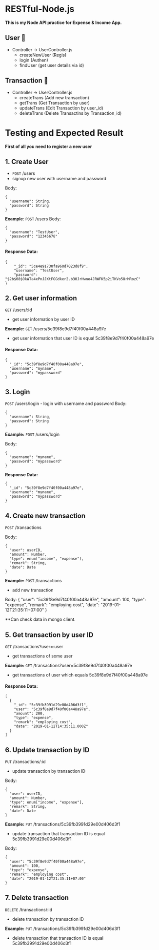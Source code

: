 # RESTful-Node.js
**This is my Node API practice for Expense & Income App.**
## User :busts_in_silhouette:
- Controller -> UserController.js
    - createNewUser (Regis)
    - login (Authen)
    - findUser (get user details via id)

## Transaction :page_facing_up:
- Controller -> UserController.js 
    - createTrans  (Add new transaction)
    - getTrans (Get Transaction by user)
    - updateTrans (Edit Transaction by user_id)
    - deleteTrans (Delete Transactins by Transaction_id)



# Testing and Expected Result
**First of all you need to register a new user**
## 1. Create User
- `POST` /users 
- signup new user with username and password

Body:
```
{
  "username": String,
  "password": String
}
```
**Example**: `POST` /users
Body:
```
{
  "username": "TestUser",
  "password": "12345678"
}
```
#### Response Data:
```
{
    "_id": "5ce4e91730fa960d7023d8f9",
    "username": "TestUser",
    "password": "$2b$08$OkWTa4xPnJJXtFGGdker2.b30JrHwno4JRWFK5p2iTKVo58rMRozC"
}
```
## 2. Get user information

`GET` /users/:id 
- get user information by user ID

**Example:** `GET` /users/5c39f8e9d7f40f00a448a97e 
- get user information that user ID is equal 5c39f8e9d7f40f00a448a97e

#### Response Data:
```
{
  "_id": "5c39f8e9d7f40f00a448a97e",
  "username": "myname",
  "password": "mypassword"
}
```
## 3. Login
`POST` /users/login - login with username and password 
Body:
```
{
  "username": String,
  "password": String
}
```
**Example:** `POST` /users/login

Body:
```
{
  "username": "myname",
  "password": "mypassword"
}
```
**Response Data:**
```
{
  "_id": "5c39f8e9d7f40f00a448a97e",
  "username": "myname",
  "password": "mypassword"
}
```
## 4. Create new transaction
`POST` /transactions

Body:
```
{
  "user": userID,
  "amount": Number,
  "type": enum["income", "expense"],
  "remark": String,
  "date": Date
}
```
**Example:** `POST` /transactions 
- add new transaction

Body:
{
  "user": "5c39f8e9d7f40f00a448a97e",
  "amount": 100,
  "type": "expense",
  "remark": "employing cost",
  "date": "2019-01-12T21:35:11+07:00"
}

**Can check data in mongo client.

## 5. Get transaction by user ID
`GET` /transactions?user=:user 
- get transactions of some user

**Example:** `GET` /transactions?user=5c39f8e9d7f40f00a448a97e 
- get transactions of user which equals 5c39f8e9d7f40f00a448a97e

#### Response Data:
```
[
  {
    "_id": "5c39fb3991d29e00d406d3f1",
    "user": "5c39f8e9d7f40f00a448a97e",
    "amount": 200,
    "type": "expense",
    "remark": "employing cost",
    "date": "2019-01-12T14:35:11.000Z"
  }
]
```

## 6. Update transaction by ID
`PUT` /transactions/:id 
- update transaction by transaction ID

Body:
```
{
  "user": userID,
  "amount": Number,
  "type": enum["income", "expense"],
  "remark": String,
  "date": Date
}
```
**Example:** `PUT` /transactions/5c39fb3991d29e00d406d3f1 
- update transaction that transaction ID is equal 5c39fb3991d29e00d406d3f1

Body:
```
{
  "user": "5c39f8e9d7f40f00a448a97e",
  "amount": 100,
  "type": "expense",
  "remark": "employing cost",
  "date": "2019-01-12T21:35:11+07:00"
}
```
## 7. Delete transaction
`DELETE` /transactions/:id 
- delete transaction by transaction ID

**Example:** `PUT` /transactions/5c39fb3991d29e00d406d3f1 
- delete transaction that transaction ID is equal 5c39fb3991d29e00d406d3f1
